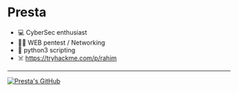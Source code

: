 # Presta
 
- 💻 CyberSec enthusiast
- 🏴‍☠️ WEB pentest / Networking
- 🐍 python3 scripting
- ☠️ https://tryhackme.com/p/rahim

***



[![Presta's GitHub ](https://github-readme-stats.vercel.app/api?username=prestaa&show_icons=true)](https://github.com/anuraghazra/github-readme-stats)

